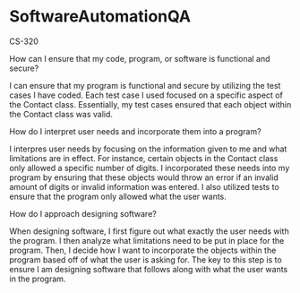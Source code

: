 # SoftwareAutomationQA
CS-320


How can I ensure that my code, program, or software is functional and secure?

I can ensure that my program is functional and secure by utilizing the test cases I have coded. Each test case I used focused on a specific aspect of the Contact class. Essentially, my test cases ensured that each object within the Contact class was valid.

How do I interpret user needs and incorporate them into a program?

I interpres user needs by focusing on the information given to me and what limitations are in effect. For instance, certain objects in the Contact class only allowed a specific number of digits. I incorporated these needs into my program by ensuring that these objects would throw an error if an invalid amount of digits or invalid information was entered. I also utilized tests to ensure that the program only allowed what the user wants.

How do I approach designing software?

When designing software, I first figure out what exactly the user needs with the program. I then analyze what limitations need to be put in place for the program. Then, I decide how I want to incorporate the objects within the program based off of what the user is asking for. The key to this step is to ensure I am designing software that follows along with what the user wants in the program.
